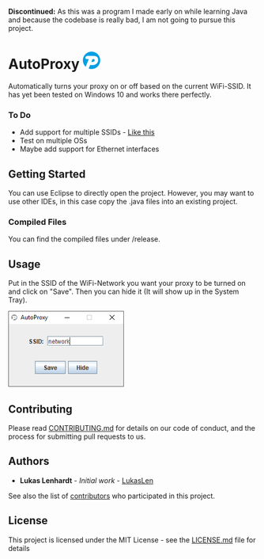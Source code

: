 **Discontinued:** As this was a program I made early on while learning Java and because the codebase is really bad, I am not going to pursue this project.

# AutoProxy ![AutoProxy Logo](source/iconON.png?raw=true "AutoProxy")

Automatically turns your proxy on or off based on the current WiFi-SSID. It has yet been tested on Windows 10 and works there perfectly.

### To Do
* Add support for multiple SSIDs - [Like this](http://java-demos.blogspot.co.at/2012/10/add-remove-contents-jlist-dynamically.html)
* Test on multiple OSs
* Maybe add support for Ethernet interfaces

## Getting Started

You can use Eclipse to directly open the project. However, you may want to use other IDEs, in this case copy the .java files into an existing project.

### Compiled Files

You can find the compiled files under /release.

## Usage

Put in the SSID of the WiFi-Network you want your proxy to be turned on and click on "Save". Then you can hide it (It will show up in the System Tray).

![Window Image](window.png?raw=true "Settings")

## Contributing

Please read [CONTRIBUTING.md](https://gist.github.com/PurpleBooth/b24679402957c63ec426) for details on our code of conduct, and the process for submitting pull requests to us.

## Authors

* **Lukas Lenhardt** - *Initial work* - [LukasLen](https://github.com/LukasLen)

See also the list of [contributors](https://github.com/LukasLen/AutoProxy/contributors) who participated in this project.

## License

This project is licensed under the MIT License - see the [LICENSE.md](LICENSE.md) file for details

